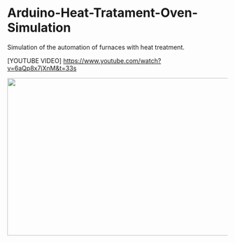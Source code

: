 # Arduino-Heat-Tratament-Oven-Simulation
Simulation of the automation of furnaces with heat treatment.

 


[YOUTUBE VIDEO]
https://www.youtube.com/watch?v=6aQp8x7jXnM&t=33s


<img src="https://user-images.githubusercontent.com/113648005/190881573-6b4b8f1c-5983-424f-a6f5-0b31d1dabfb8.jpeg" width=640 HEIGHT=360>






